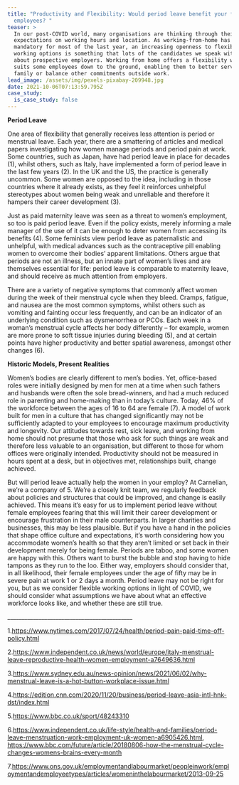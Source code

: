 ```yaml
---
title: "Productivity and Flexibility: Would period leave benefit your female
  employees? "
teaser: >
  In our post-COVID world, many organisations are thinking through their
  expectations on working hours and location. As working-from-home has been
  mandatory for most of the last year, an increasing openness to flexible
  working options is something that lots of the candidates we speak with ask
  about prospective employers. Working from home offers a flexibility which
  suits some employees down to the ground, enabling them to better serve their
  family or balance other commitments outside work. 
lead_image: /assets/img/pexels-pixabay-209948.jpg
date: 2021-10-06T07:13:59.795Z
case_study:
  is_case_study: false
---
```

**Period Leave**

One area of flexibility that generally receives less attention is period or menstrual leave. Each year, there are a smattering of articles and medical papers investigating how women manage periods and period pain at work. Some countries, such as Japan, have had period leave in place for decades (1), whilst others, such as Italy, have implemented a form of period leave in the last few years (2).  In the UK and the US, the practice is generally uncommon. Some women are opposed to the idea, including in those countries where it already exists, as they feel it reinforces unhelpful stereotypes about women being weak and unreliable and therefore it hampers their career development (3).

Just as paid maternity leave was seen as a threat to women’s employment, so too is paid period leave. Even if the policy exists, merely informing a male manager of the use of it can be enough to deter women from accessing its benefits (4). Some feminists view period leave as paternalistic and unhelpful, with medical advances such as the contraceptive pill enabling women to overcome their bodies’ apparent limitations. Others argue that periods are not an illness, but an innate part of women’s lives and are themselves essential for life: period leave is comparable to maternity leave, and should receive as much attention from employers. 

There are a variety of negative symptoms that commonly affect women during the week of their menstrual cycle when they bleed. Cramps, fatigue, and nausea are the most common symptoms, whilst others such as vomiting and fainting occur less frequently, and can be an indicator of an underlying condition such as dysmenorrhea or PCOs. Each week in a woman’s menstrual cycle affects her body differently – for example, women are more prone to soft tissue injuries during bleeding (5), and at certain points have higher productivity and better spatial awareness, amongst other changes (6).

**Historic Models, Present Realities**

Women’s bodies are clearly different to men’s bodies. Yet, office-based roles were initially designed by men for men at a time when such fathers and husbands were often the sole bread-winners, and had a much reduced role in parenting and home-making than in today’s culture. Today, 46% of the workforce between the ages of 16 to 64 are female (7). A model of work built for men in a culture that has changed significantly may not be sufficiently adapted to your employees to encourage maximum productivity and longevity. Our attitudes towards rest, sick leave, and working from home should not presume that those who ask for such things are weak and therefore less valuable to an organisation, but different to those for whom offices were originally intended. Productivity should not be measured in hours spent at a desk, but in objectives met, relationships built, change achieved.

But will period leave actually help the women in your employ? At Carnelian, we’re a company of 5. We’re a closely knit team, we regularly feedback about policies and structures that could be improved, and change is easily achieved. This means it’s easy for us to implement period leave without female employees fearing that this will limit their career development or encourage frustration in their male counterparts. In larger charities and businesses, this may be less plausible. But if you have a hand in the policies that shape office culture and expectations, it’s worth considering how you accommodate women’s health so that they aren’t limited or set back in their development merely for being female. Periods are taboo, and some women are happy with this. Others want to burst the bubble and stop having to hide tampons as they run to the loo. Either way, employers should consider that, in all likelihood, their female employees under the age of fifty may be in severe pain at work 1 or 2 days a month. Period leave may not be right for you, but as we consider flexible working options in light of COVID, we should consider what assumptions we have about what an effective workforce looks like, and whether these are still true.

\_\_\_\_\_\_\_\_\_\_\_\_\_\_\_\_\_\_\_\_\_\_\_\_\_\_\_\_\_\_\_\_\_\_\_\_\_\_\_\_\_\_\_\_

1.<https://www.nytimes.com/2017/07/24/health/period-pain-paid-time-off-policy.html>

2.<https://www.independent.co.uk/news/world/europe/italy-menstrual-leave-reproductive-health-women-employment-a7649636.html>

3.<https://www.sydney.edu.au/news-opinion/news/2021/06/02/why-menstrual-leave-is-a-hot-button-workplace-issue.html>

4.<https://edition.cnn.com/2020/11/20/business/period-leave-asia-intl-hnk-dst/index.html>

5.<https://www.bbc.co.uk/sport/48243310>

6.<https://www.independent.co.uk/life-style/health-and-families/period-leave-menstruation-work-employment-uk-women-a6905426.html>, <https://www.bbc.com/future/article/20180806-how-the-menstrual-cycle-changes-womens-brains-every-month>  

7.<https://www.ons.gov.uk/employmentandlabourmarket/peopleinwork/employmentandemployeetypes/articles/womeninthelabourmarket/2013-09-25>